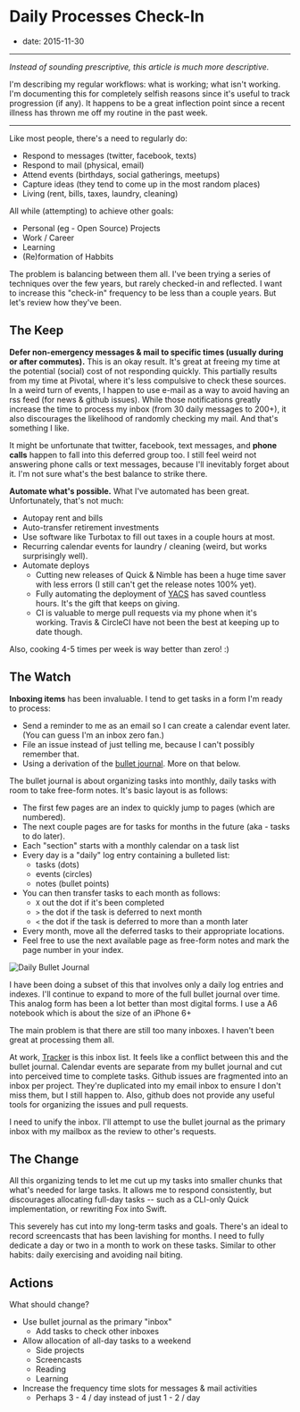 # Daily Processes Check-In

- date: 2015-11-30

----------------------------------------------

*Instead of sounding prescriptive, this article is much more descriptive.*

I'm describing my regular workflows: what is working; what isn't working. I'm documenting this for completely selfish reasons since it's useful to track progression (if any). It happens to be a great inflection point since a recent illness has thrown me off my routine in the past week.

-------------------------------------------

Like most people, there's a need to regularly do:

- Respond to messages (twitter, facebook, texts)
- Respond to mail (physical, email)
- Attend events (birthdays, social gatherings, meetups)
- Capture ideas (they tend to come up in the most random places)
- Living (rent, bills, taxes, laundry, cleaning)

All while (attempting) to achieve other goals:

- Personal (eg - Open Source) Projects
- Work / Career
- Learning
- (Re)formation of Habbits

The problem is balancing between them all. I've been trying a series of techniques over the few years, but rarely checked-in and reflected. I want to increase this "check-in" frequency to be less than a couple years. But let's review how they've been.

## The Keep

**Defer non-emergency messages & mail to specific times (usually during or after commutes).** This is an okay result. It's great at freeing my time at the potential (social) cost of not responding quickly. This partially results from my time at Pivotal, where it's less compulsive to check these sources. In a weird turn of events, I happen to use e-mail as a way to avoid having an rss feed (for news & github issues). While those notifications greatly increase the time to process my inbox (from 30 daily messages to 200+), it also discourages the likelihood of randomly checking my mail. And that's something I like.

It might be unfortunate that twitter, facebook, text messages, and **phone calls** happen to fall into this deferred group too. I still feel weird not answering phone calls or text messages, because I'll inevitably forget about it. I'm not sure what's the best balance to strike there.

**Automate what's possible.** What I've automated has been great. Unfortunately, that's not much:

- Autopay rent and bills
- Auto-transfer retirement investments
- Use software like Turbotax to fill out taxes in a couple hours at most.
- Recurring calendar events for laundry / cleaning (weird, but works surprisingly well).
- Automate deploys
	- Cutting new releases of Quick & Nimble has been a huge time saver with less errors (I still can't get the release notes 100% yet).
	- Fully automating the deployment of [YACS](http://yacs.me) has saved countless hours. It's the gift that keeps on giving.
	- CI is valuable to merge pull requests via my phone when it's working. Travis & CircleCI have not been the best at keeping up to date though.

Also, cooking 4-5 times per week is way better than zero! :)

## The Watch

**Inboxing items** has been invaluable. I tend to get tasks in a form I'm ready to process:

- Send a reminder to me as an email so I can create a calendar event later. (You can guess I'm an inbox zero fan.)
- File an issue instead of just telling me, because I can't possibly remember that.
- Using a derivation of the [bullet journal](http://bulletjournal.com/). More on that below.

The bullet journal is about organizing tasks into monthly, daily tasks with room to take free-form notes. It's basic layout is as follows:

- The first few pages are an index to quickly jump to pages (which are numbered).
- The next couple pages are for tasks for months in the future (aka - tasks to do later).
- Each "section" starts with a monthly calendar on a task list
- Every day is a "daily" log entry containing a bulleted list:
	- tasks (dots)
	- events (circles)
	- notes (bullet points)
- You can then transfer tasks to each month as follows:
	- `X` out the dot if it's been completed
	- `>` the dot if the task is deferred to next month
	- `<` the dot if the task is deferred to more than a month later
- Every month, move all the deferred tasks to their appropriate locations.
- Feel free to use the next available page as free-form notes and mark the page number in your index.

![Daily Bullet Journal](/resources/15/bullet-journal.jpg)

I have been doing a subset of this that involves only a daily log entries and indexes. I'll continue to expand to more of the full bullet journal over time. This analog form has been a lot better than most digital forms. I use a A6 notebook which is about the size of an iPhone 6+

The main problem is that there are still too many inboxes. I haven't been great at processing them all.

At work, [Tracker](http://pivotaltracker.com) is this inbox list. It feels like a conflict between this and the bullet journal. Calendar events are separate from my bullet journal and cut into perceived time to complete tasks. Github issues are fragmented into an inbox per project. They're duplicated into my email inbox to ensure I don't miss them, but I still happen to. Also, github does not provide any useful tools for organizing the issues and pull requests.

I need to unify the inbox. I'll attempt to use the bullet journal as the primary inbox with my mailbox as the review to other's requests.

## The Change

All this organizing tends to let me cut up my tasks into smaller chunks that what's needed for large tasks. It allows me to respond consistently, but discourages allocating full-day tasks -- such as a CLI-only Quick implementation, or rewriting Fox into Swift.

This severely has cut into my long-term tasks and goals. There's an ideal to record screencasts that has been lavishing for months. I need to fully dedicate a day or two in a month to work on these tasks. Similar to other habits: daily exercising and avoiding nail biting.


## Actions

What should change?

- Use bullet journal as the primary "inbox"
	- Add tasks to check other inboxes
- Allow allocation of all-day tasks to a weekend
	- Side projects
	- Screencasts
	- Reading
	- Learning
- Increase the frequency time slots for messages & mail activities
	- Perhaps 3 - 4 / day instead of just 1 - 2 / day